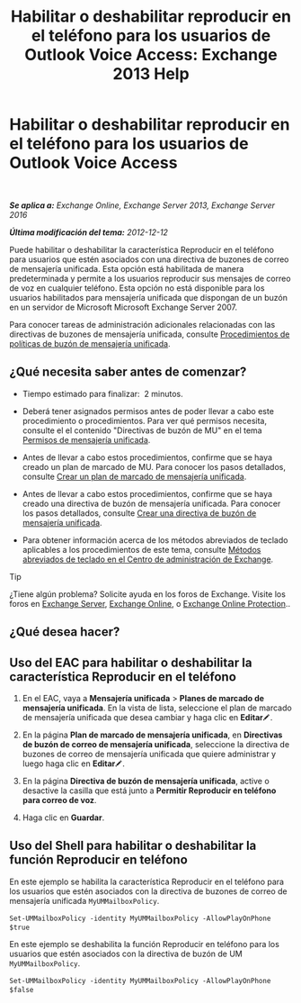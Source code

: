 ﻿---
title: 'Habilitar o deshabilitar reproducir en el teléfono para los usuarios de Outlook Voice Access: Exchange 2013 Help'
TOCTitle: Habilitar o deshabilitar reproducir en el teléfono para los usuarios de Outlook Voice Access
ms:assetid: d3281a97-6fc6-42a3-855f-1af1184a644a
ms:mtpsurl: https://technet.microsoft.com/es-es/library/Dd351161(v=EXCHG.150)
ms:contentKeyID: 52061888
ms.date: 05/22/2018
mtps_version: v=EXCHG.150
ms.translationtype: MT
---

# Habilitar o deshabilitar reproducir en el teléfono para los usuarios de Outlook Voice Access

 

_**Se aplica a:** Exchange Online, Exchange Server 2013, Exchange Server 2016_

_**Última modificación del tema:** 2012-12-12_

Puede habilitar o deshabilitar la característica Reproducir en el teléfono para usuarios que estén asociados con una directiva de buzones de correo de mensajería unificada. Esta opción está habilitada de manera predeterminada y permite a los usuarios reproducir sus mensajes de correo de voz en cualquier teléfono. Esta opción no está disponible para los usuarios habilitados para mensajería unificada que dispongan de un buzón en un servidor de Microsoft Microsoft Exchange Server 2007.

Para conocer tareas de administración adicionales relacionadas con las directivas de buzones de mensajería unificada, consulte [Procedimientos de políticas de buzón de mensajería unificada](um-mailbox-policy-procedures-exchange-2013-help.md).

## ¿Qué necesita saber antes de comenzar?

  - Tiempo estimado para finalizar:  2 minutos.

  - Deberá tener asignados permisos antes de poder llevar a cabo este procedimiento o procedimientos. Para ver qué permisos necesita, consulte el el contenido "Directivas de buzón de MU" en el tema [Permisos de mensajería unificada](unified-messaging-permissions-exchange-2013-help.md).

  - Antes de llevar a cabo estos procedimientos, confirme que se haya creado un plan de marcado de MU. Para conocer los pasos detallados, consulte [Crear un plan de marcado de mensajería unificada](create-a-um-dial-plan-exchange-2013-help.md).

  - Antes de llevar a cabo estos procedimientos, confirme que se haya creado una directiva de buzón de mensajería unificada. Para conocer los pasos detallados, consulte [Crear una directiva de buzón de mensajería unificada](create-a-um-mailbox-policy-exchange-2013-help.md).

  - Para obtener información acerca de los métodos abreviados de teclado aplicables a los procedimientos de este tema, consulte [Métodos abreviados de teclado en el Centro de administración de Exchange](keyboard-shortcuts-in-the-exchange-admin-center-exchange-online-protection-help.md).


> [!TIP]
> ¿Tiene algún problema? Solicite ayuda en los foros de Exchange. Visite los foros en <A href="https://go.microsoft.com/fwlink/p/?linkid=60612">Exchange Server</A>, <A href="https://go.microsoft.com/fwlink/p/?linkid=267542">Exchange Online</A>, o <A href="https://go.microsoft.com/fwlink/p/?linkid=285351">Exchange Online Protection</A>..



## ¿Qué desea hacer?

## Uso del EAC para habilitar o deshabilitar la característica Reproducir en el teléfono

1.  En el EAC, vaya a **Mensajería unificada** \> **Planes de marcado de mensajería unificada**. En la vista de lista, seleccione el plan de marcado de mensajería unificada que desea cambiar y haga clic en **Editar**![Icono Editar](images/Bb124582.6f53ccb2-1f13-4c02-bea0-30690e6ea71d(EXCHG.150).gif "Icono Editar").

2.  En la página **Plan de marcado de mensajería unificada**, en **Directivas de buzón de correo de mensajería unificada**, seleccione la directiva de buzones de correo de mensajería unificada que quiere administrar y luego haga clic en **Editar**![Icono Editar](images/Bb124582.6f53ccb2-1f13-4c02-bea0-30690e6ea71d(EXCHG.150).gif "Icono Editar").

3.  En la página **Directiva de buzón de mensajería unificada**, active o desactive la casilla que está junto a **Permitir Reproducir en teléfono para correo de voz**.

4.  Haga clic en **Guardar**.

## Uso del Shell para habilitar o deshabilitar la función Reproducir en teléfono

En este ejemplo se habilita la característica Reproducir en el teléfono para los usuarios que estén asociados con la directiva de buzones de correo de mensajería unificada `MyUMMailboxPolicy`.

    Set-UMMailboxPolicy -identity MyUMMailboxPolicy -AllowPlayOnPhone $true

En este ejemplo se deshabilita la función Reproducir en teléfono para los usuarios que estén asociados con la directiva de buzón de UM `MyUMMailboxPolicy`.

    Set-UMMailboxPolicy -identity MyUMMailboxPolicy -AllowPlayOnPhone $false

